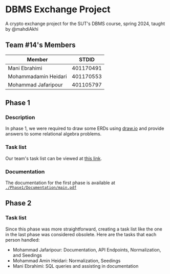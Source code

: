 # DBMS Exchange Project

A crypto exchange project for the SUT's DBMS course, spring 2024, taught by @mahdiAkhi

## Team #14's Members

| Member               | STDID     |
| -------------------- | --------- |
| Mani Ebrahimi        | 401170491 |
| Mohammadamin Heidari | 401170553 |
| Mohammad Jafaripour  | 401105797 |

## Phase 1

### Description

In phase 1, we were required to draw some ERDs using [draw.io](https://draw.io) and provide answers to some relational algebra problems.

### Task list

Our team's task list can be viewed at [this link](https://docs.google.com/spreadsheets/d/1x1Guh4HTWLyG9GTomZEtesp5cjIGez9m9Day3bS_kgM/edit?usp=sharing).

### Documentation

The documentation for the first phase is available at [`./Phase1/Documentation/main.pdf`](https://github.com/maniebra/dbms-exchange-project/blob/main/Phase1/Documentations/main.pdf)

## Phase 2

### Task list

Since this phase was more straightforward, creating a task list like the one in the last phase was considered obsolete. Here are the tasks that each person handled:

- Mohammad Jafaripour: Documentation, API Endpoints, Normalization, and Seedings
- Mohammad Amin Heidari: Normalization, Seedings
- Mani Ebrahimi: SQL queries and assisting in documentation
